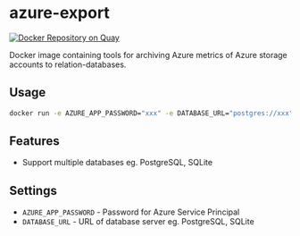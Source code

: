 # azure-export

[![Docker Repository on Quay](https://quay.io/repository/watchdogpolska/azure-export/status "Docker Repository on Quay")](https://quay.io/repository/watchdogpolska/azure-export)

Docker image containing tools for archiving Azure metrics of Azure storage accounts to relation-databases.

## Usage

```.bash
docker run -e AZURE_APP_PASSWORD="xxx" -e DATABASE_URL="postgres://xxx" app
```

## Features

* Support multiple databases eg. PostgreSQL, SQLite

## Settings

* ```AZURE_APP_PASSWORD``` - Password for Azure Service Principal
* ```DATABASE_URL``` - URL of database server eg. PostgreSQL, SQLite
